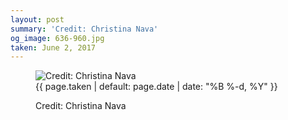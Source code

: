 ```yaml
---
layout: post
summary: 'Credit: Christina Nava'
og_image: 636-960.jpg
taken: June 2, 2017
---
```


<figure class="post">
 <img alt="Credit: Christina Nava" sizes="(min-width: 700px) 50vw, calc(100vw - 2rem)" src="{{ site.assets_url }}/636-480.jpg" srcset="{{ site.assets_url }}/636-240.jpg 240w, {{ site.assets_url }}/636-480.jpg 480w, {{ site.assets_url }}/636-720.jpg 720w, {{ site.assets_url }}/636-960.jpg 960w"/>
 <figcaption>
  <time>
   {{ page.taken | default: page.date | date: "%B %-d, %Y" }}
  </time>
  <p>
   Credit: Christina Nava
  </p>
 </figcaption>
</figure>
